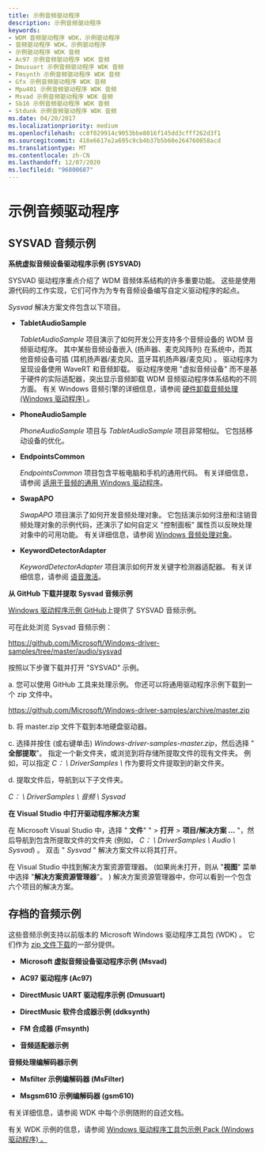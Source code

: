 ```yaml
---
title: 示例音频驱动程序
description: 示例音频驱动程序
keywords:
- WDM 音频驱动程序 WDK，示例驱动程序
- 音频驱动程序 WDK，示例驱动程序
- 示例驱动程序 WDK 音频
- Ac97 示例音频驱动程序 WDK 音频
- Dmusuart 示例音频驱动程序 WDK 音频
- Fmsynth 示例音频驱动程序 WDK 音频
- Gfx 示例音频驱动程序 WDK 音频
- Mpu401 示例音频驱动程序 WDK 音频
- Msvad 示例音频驱动程序 WDK 音频
- Sb16 示例音频驱动程序 WDK 音频
- Stdunk 示例音频驱动程序 WDK 音频
ms.date: 04/20/2017
ms.localizationpriority: medium
ms.openlocfilehash: cc8f029914c9053bbe8016f145dd3cfff262d3f1
ms.sourcegitcommit: 418e6617e2a695c9cb4b37b5b60e264760858acd
ms.translationtype: MT
ms.contentlocale: zh-CN
ms.lasthandoff: 12/07/2020
ms.locfileid: "96800687"
---
```

# <a name="sample-audio-drivers"></a>示例音频驱动程序


## <a name="span-idsysvad_audio_samplespanspan-idsysvad_audio_samplespanspan-idsysvad_audio_samplespansysvad-audio-sample"></a><span id="SYSVAD_Audio_Sample"></span><span id="sysvad_audio_sample"></span><span id="SYSVAD_AUDIO_SAMPLE"></span>SYSVAD 音频示例


**系统虚拟音频设备驱动程序示例 (SYSVAD)**

SYSVAD 驱动程序重点介绍了 WDM 音频体系结构的许多重要功能。 这些是使用源代码的工作实现，它们可作为为专有音频设备编写自定义驱动程序的起点。

*Sysvad* 解决方案文件包含以下项目。

-   **TabletAudioSample**

    *TabletAudioSample* 项目演示了如何开发公开支持多个音频设备的 WDM 音频驱动程序。 其中某些音频设备嵌入 (扬声器、麦克风阵列) 在系统中，而其他音频设备可插 (耳机扬声器/麦克风、蓝牙耳机扬声器/麦克风) 。 驱动程序为呈现设备使用 WaveRT 和音频卸载。 驱动程序使用 "虚拟音频设备" 而不是基于硬件的实际适配器，突出显示音频卸载 WDM 音频驱动程序体系结构的不同方面。 有关 Windows 音频引擎的详细信息，请参阅 [硬件卸载音频处理 (Windows 驱动程序) ](hardware-offloaded-audio-processing.md)。

-   **PhoneAudioSample**

    *PhoneAudioSample* 项目与 *TabletAudioSample* 项目非常相似。 它包括移动设备的优化。

-   **EndpointsCommon**

    *EndpointsCommon* 项目包含平板电脑和手机的通用代码。 有关详细信息，请参阅 [适用于音频的通用 Windows 驱动程序](audio-universal-drivers.md)。

-   **SwapAPO**

    *SwapAPO* 项目演示了如何开发音频处理对象。 它包括演示如何注册和注销音频处理对象的示例代码，还演示了如何自定义 "控制面板" 属性页以反映处理对象中的可用功能。 有关详细信息，请参阅 [Windows 音频处理对象](windows-audio-processing-objects.md)。

-   **KeywordDetectorAdapter**

    *KeywordDetectorAdapter* 项目演示如何开发关键字检测器适配器。 有关详细信息，请参阅 [语音激活](voice-activation.md)。

**从 GitHub 下载并提取 Sysvad 音频示例**

[Windows 驱动程序示例 GitHub](https://github.com/Microsoft/Windows-driver-samples)上提供了 SYSVAD 音频示例。

可在此处浏览 Sysvad 音频示例：

<https://github.com/Microsoft/Windows-driver-samples/tree/master/audio/sysvad>

按照以下步骤下载并打开 "SYSVAD" 示例。

a. 您可以使用 GitHub 工具来处理示例。 你还可以将通用驱动程序示例下载到一个 zip 文件中。

<https://github.com/Microsoft/Windows-driver-samples/archive/master.zip>

b. 将 master.zip 文件下载到本地硬盘驱动器。

c. 选择并按住 (或右键单击) *Windows-driver-samples-master.zip*，然后选择 " **全部提取**"。 指定一个新文件夹，或浏览到将存储所提取文件的现有文件夹。 例如，可以指定 *C： \\ DriverSamples \\* 作为要将文件提取到的新文件夹。

d. 提取文件后，导航到以下子文件夹。

*C： \\ DriverSamples \\ 音频 \\ Sysvad*

**在 Visual Studio 中打开驱动程序解决方案**

在 Microsoft Visual Studio 中，选择 " **文件**" " &gt; **打开** &gt; **项目/解决方案 ...** "，然后导航到包含所提取文件的文件夹 (例如， *C： \\ DriverSamples \\ Audio \\ Sysvad*) 。 双击 " *Sysvad* " 解决方案文件以将其打开。

在 Visual Studio 中找到解决方案资源管理器。  (如果尚未打开，则从 "**视图**" 菜单中选择 "**解决方案资源管理器**"。 ) 解决方案资源管理器中，你可以看到一个包含六个项目的解决方案。

## <a name="span-idsample_audio_driversspanspan-idsample_audio_driversspanarchived-audio-samples"></a><span id="sample_audio_drivers"></span><span id="SAMPLE_AUDIO_DRIVERS"></span>存档的音频示例


这些音频示例支持以前版本的 Microsoft Windows 驱动程序工具包 (WDK) 。 它们作为 [zip 文件下载](https://github.com/microsoftarchive/msdn-code-gallery-microsoft/tree/master/Official%20Windows%20Driver%20Kit%20Sample/Windows%20Driver%20Kit%20(WDK)%208.1%20Samples)的一部分提供。

-   **Microsoft 虚拟音频设备驱动程序示例 (Msvad)**

-   **AC97 驱动程序 (Ac97)**

-   **DirectMusic UART 驱动程序示例 (Dmusuart)**

-   **DirectMusic 软件合成器示例 (ddksynth)**

-   **FM 合成器 (Fmsynth)**

-   **音频适配器示例**

**音频处理编解码器示例**

-   **Msfilter 示例编解码器 (MsFilter)**

-   **Msgsm610 示例编解码器 (gsm610)**

有关详细信息，请参阅 WDK 中每个示例随附的自述文档。

有关 WDK 示例的信息，请参阅 [Windows 驱动程序工具包示例 Pack (Windows 驱动程序) 。](../samples/index.md)

 

